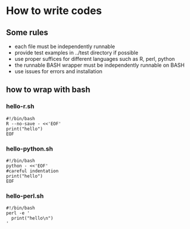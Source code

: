 

# How to write codes
## Some rules
- each file must be independently runnable
- provide test examples in ../test directory if possible
- use proper suffices for different languages such as R, perl, python
- the runnable BASH wrapper must be independently runnable on BASH
- use issues for errors and installation  

## how to wrap with bash
### hello-r.sh
``` 
#!/bin/bash
R --no-save - <<'EOF'
print("hello")
EOF
```
### hello-python.sh
```
#!/bin/bash
python - <<'EOF'
#careful indentation
print("hello")
EOF
```
### hello-perl.sh
```
#!/bin/bash
perl -e '
  print("hello\n")
'
```
